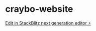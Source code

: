 # craybo-website

[Edit in StackBlitz next generation editor ⚡️](https://stackblitz.com/~/github.com/zanegraham/craybo-website)